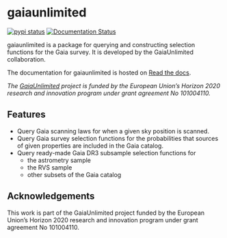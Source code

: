 # gaiaunlimited

[![pypi status](https://img.shields.io/pypi/v/dustapprox.svg)](https://pypi.org/project/dustapprox/)
[![Documentation Status](https://readthedocs.org/projects/gaiaunlimited/badge/?version=latest)](https://gaiaunlimited.readthedocs.io/en/latest/?badge=latest)

gaiaunlimited is a package for querying and constructing selection functions for the Gaia survey. It is developed by the GaiaUnlimited collaboration.

The documentation for gaiaunlimited is hosted on [Read the docs](https://gaiaunlimited.readthedocs.io/en/latest).

*The [GaiaUnlimited](https://gaia-unlimited.org/) project is funded by the European Union’s Horizon 2020 research and innovation program under grant agreement No 101004110.*

## Features

- Query Gaia scanning laws for when a given sky position is scanned.
- Query Gaia survey selection functions for the probabilities that sources of given properties are included in the Gaia catalog.
- Query ready-made Gaia DR3 subsample selection functions for
	- the astrometry sample
	- the RVS sample
    - other subsets of the Gaia catalog

## Acknowledgements

This work is part of the GaiaUnlimited project funded by the European Union’s
Horizon 2020 research and innovation program under grant agreement No 101004110.
